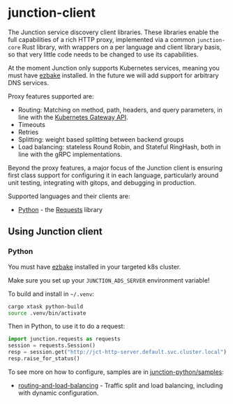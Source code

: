 # junction-client

The Junction service discovery client libraries. These libraries enable the full
capabilities of a rich HTTP proxy, implemented via a common `junction-core`
Rust library, with wrappers on a per language and client library basis, so that 
very little code needs to be changed to use its capabilities. 

At the moment Junction only supports Kubernetes services, meaning you must have
[ezbake][ezbake] installed. In the future we will add support for arbitrary DNS
services.

Proxy features supported are:
* Routing: Matching on method, path, headers, and query parameters, in line with the
  [Kubernetes Gateway API](https://gateway-api.sigs.k8s.io/).
* Timeouts
* Retries
* Splitting: weight based splitting between backend groups
* Load balancing: stateless Round Robin, and Stateful RingHash, both in line with
  the gRPC implementations.

Beyond the proxy features, a major focus of the Junction client is ensuring
first class support for configuring it in each language, particularly
around unit testing, integrating with gitops, and debugging in production.

Supported languages and their clients are:
* [Python](#python) - the [Requests][requests] library

[ezbake]: https://github.com/junction-labs/ezbake
[requests]: https://pypi.org/project/requests/
[gatewayapi]: https://gateway-api.sigs.k8s.io/

## Using Junction client

### Python

You must have [ezbake](https://github.com/junction-labs/ezbake) installed in
your targeted k8s cluster. 

Make sure you set up your `JUNCTION_ADS_SERVER` environment variable!

To build and install in `~/.venv`:
```bash 
cargo xtask python-build
source .venv/bin/activate
```

Then in Python, to use it to do a request:
```python
import junction.requests as requests
session = requests.Session()
resp = session.get("http://jct-http-server.default.svc.cluster.local")
resp.raise_for_status()
```

To see more on how to configure, samples are in
[junction-python/samples](./junction-python/samples/):

* [routing-and-load-balancing](./junction-python/samples/routing-and-load-balancing/README.md) -
  Traffic split and load balancing, including with dynamic configuration.
